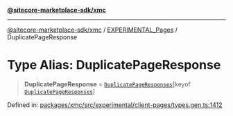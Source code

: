[**@sitecore-marketplace-sdk/xmc**](../../../../README.md)

***

[@sitecore-marketplace-sdk/xmc](../../../../README.md) / [EXPERIMENTAL\_Pages](../README.md) / DuplicatePageResponse

# Type Alias: DuplicatePageResponse

> **DuplicatePageResponse** = [`DuplicatePageResponses`](DuplicatePageResponses.md)\[keyof [`DuplicatePageResponses`](DuplicatePageResponses.md)\]

Defined in: [packages/xmc/src/experimental/client-pages/types.gen.ts:1412](https://github.com/Sitecore/marketplace-sdk/blob/main/packages/xmc/src/experimental/client-pages/types.gen.ts#L1412)
